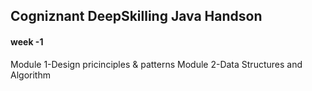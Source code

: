 ## Cogniznant DeepSkilling Java Handson
#### week -1 
Module 1-Design pricinciples & patterns
Module 2-Data Structures and Algorithm

